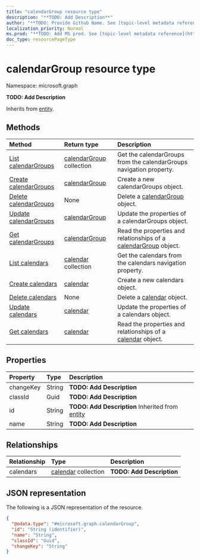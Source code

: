 ```yaml
---
title: "calendarGroup resource type"
description: "**TODO: Add Description**"
author: "**TODO: Provide Github Name. See [topic-level metadata reference](https://msgo.azurewebsites.net/add/document/guidelines/metadata.html#topic-level-metadata)**"
localization_priority: Normal
ms.prod: "**TODO: Add MS prod. See [topic-level metadata reference](https://msgo.azurewebsites.net/add/document/guidelines/metadata.html#topic-level-metadata)**"
doc_type: resourcePageType
---
```


# calendarGroup resource type


Namespace: microsoft.graph

**TODO: Add Description**


Inherits from [entity](../resources/entity.md).

## Methods
|Method|Return type|Description|
|:---|:---|:---|
|[List calendarGroups](../api/user-list-calendargroups.md)|[calendarGroup](../resources/calendargroup.md) collection|Get the calendarGroups from the calendarGroups navigation property.|
|[Create calendarGroups](../api/user-post-calendargroups.md)|[calendarGroup](../resources/calendargroup.md)|Create a new calendarGroups object.|
|[Delete calendarGroups](../api/user-delete-calendargroups.md)|None|Delete a [calendarGroup](../resources/calendargroup.md) object.|
|[Update calendarGroups](../api/user-update-calendargroups.md)|[calendarGroup](../resources/calendargroup.md)|Update the properties of a calendarGroups object.|
|[Get calendarGroups](../api/user-get-calendargroup.md)|[calendarGroup](../resources/calendargroup.md)|Read the properties and relationships of a [calendarGroup](../resources/calendargroup.md) object.|
|[List calendars](../api/calendargroup-list-calendars.md)|[calendar](../resources/calendar.md) collection|Get the calendars from the calendars navigation property.|
|[Create calendars](../api/calendargroup-post-calendars.md)|[calendar](../resources/calendar.md)|Create a new calendars object.|
|[Delete calendars](../api/calendargroup-delete-calendars.md)|None|Delete a [calendar](../resources/calendar.md) object.|
|[Update calendars](../api/calendargroup-update-calendars.md)|[calendar](../resources/calendar.md)|Update the properties of a calendars object.|
|[Get calendars](../api/calendargroup-get-calendar.md)|[calendar](../resources/calendar.md)|Read the properties and relationships of a [calendar](../resources/calendar.md) object.|

## Properties
|Property|Type|Description|
|:---|:---|:---|
|changeKey|String|**TODO: Add Description**|
|classId|Guid|**TODO: Add Description**|
|id|String|**TODO: Add Description** Inherited from [entity](../resources/entity.md)|
|name|String|**TODO: Add Description**|

## Relationships
|Relationship|Type|Description|
|:---|:---|:---|
|calendars|[calendar](../resources/calendar.md) collection|**TODO: Add Description**|

## JSON representation
The following is a JSON representation of the resource.
<!-- {
  "blockType": "resource",
  "keyProperty": "id",
  "@odata.type": "microsoft.graph.calendarGroup",
  "baseType": "microsoft.graph.entity",
  "openType": false
}
-->
``` json
{
  "@odata.type": "#microsoft.graph.calendarGroup",
  "id": "String (identifier)",
  "name": "String",
  "classId": "Guid",
  "changeKey": "String"
}
```

